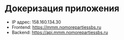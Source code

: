 # Докеризация приложения

- IP адрес: 158.160.134.30
- Frontend: https://mmm.nomorepartiessbs.ru
- Backend: https://api.mmm.nomorepartiessbs.ru